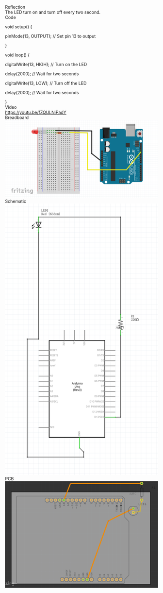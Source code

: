 Reflection 
</br>
The LED turn on and turn off every two second.
</br>
Code
</br>

void setup() {
  
  pinMode(13, OUTPUT);      // Set pin 13 to output
  
}


void loop() {
  
  digitalWrite(13, HIGH);   // Turn on the LED
  
  delay(2000);              // Wait for two seconds

  digitalWrite(13, LOW);    // Turn off the LED
  
  delay(2000);              // Wait for two seconds
  
}
</br>
Video
</br>
https://youtu.be/fZQULNiPadY
</br>
Breadboard
</br>
![Image text](https://github.com/jiqi963/Embedded-System/blob/master/Week1-Led%20Project/week1-01.png?raw=true)
</br>
Schematic
</br>
![Image text](https://github.com/jiqi963/Embedded-System/blob/master/Week1-Led%20Project/week1-02.png?raw=true)
</br>
PCB
</br>
![Image text](https://github.com/jiqi963/Embedded-System/blob/master/Week1-Led%20Project/week1-03.png?raw=true)
</br>
